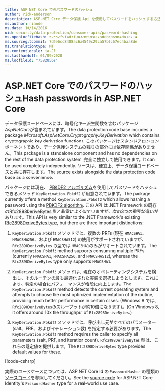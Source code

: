 ```yaml
---
title: ASP.NET Core でのパスワードのハッシュ
author: rick-anderson
description: ASP.NET Core データ保護 Api を使用してパスワードをハッシュする方法について説明します。
ms.author: riande
ms.date: 10/14/2016
uid: security/data-protection/consumer-apis/password-hashing
ms.openlocfilehash: 52532f9f4d7f9037609c8273deb8b6964d81c714
ms.sourcegitcommit: 7dfe6cc8408ac6a4549c29ca57b0c67ec4baa8de
ms.translationtype: MT
ms.contentlocale: ja-JP
ms.lasthandoff: 01/09/2020
ms.locfileid: "75828569"
---
```

# <a name="hash-passwords-in-aspnet-core"></a><span data-ttu-id="e4f24-103">ASP.NET Core でのパスワードのハッシュ</span><span class="sxs-lookup"><span data-stu-id="e4f24-103">Hash passwords in ASP.NET Core</span></span>

<span data-ttu-id="e4f24-104">データ保護コードベースには、暗号化キー派生関数を含むパッケージ*AspNetCore*が含まれています。</span><span class="sxs-lookup"><span data-stu-id="e4f24-104">The data protection code base includes a package *Microsoft.AspNetCore.Cryptography.KeyDerivation* which contains cryptographic key derivation functions.</span></span> <span data-ttu-id="e4f24-105">このパッケージはスタンドアロンコンポーネントであり、データ保護システムの残りの部分には依存関係がありません。</span><span class="sxs-lookup"><span data-stu-id="e4f24-105">This package is a standalone component and has no dependencies on the rest of the data protection system.</span></span> <span data-ttu-id="e4f24-106">完全に独立して使用できます。</span><span class="sxs-lookup"><span data-stu-id="e4f24-106">It can be used completely independently.</span></span> <span data-ttu-id="e4f24-107">ソースは、便宜上、データ保護コードベースと共に存在します。</span><span class="sxs-lookup"><span data-stu-id="e4f24-107">The source exists alongside the data protection code base as a convenience.</span></span>

<span data-ttu-id="e4f24-108">パッケージには現在、 [PBKDF2 アルゴリズム](https://tools.ietf.org/html/rfc2898#section-5.2)を使用してパスワードをハッシュできるメソッド `KeyDerivation.Pbkdf2` が用意されています。</span><span class="sxs-lookup"><span data-stu-id="e4f24-108">The package currently offers a method `KeyDerivation.Pbkdf2` which allows hashing a password using the [PBKDF2 algorithm](https://tools.ietf.org/html/rfc2898#section-5.2).</span></span> <span data-ttu-id="e4f24-109">この API は .NET Framework の既存の[Rfc2898DeriveBytes 型](/dotnet/api/system.security.cryptography.rfc2898derivebytes)と非常によく似ていますが、次の3つの重要な違いがあります。</span><span class="sxs-lookup"><span data-stu-id="e4f24-109">This API is very similar to the .NET Framework's existing [Rfc2898DeriveBytes type](/dotnet/api/system.security.cryptography.rfc2898derivebytes), but there are three important distinctions:</span></span>

1. <span data-ttu-id="e4f24-110">`KeyDerivation.Pbkdf2` メソッドでは、複数の PRFs (現在 `HMACSHA1`、`HMACSHA256`、および `HMACSHA512`) の使用がサポートされていますが、`Rfc2898DeriveBytes` の型では `HMACSHA1`のみがサポートされています。</span><span class="sxs-lookup"><span data-stu-id="e4f24-110">The `KeyDerivation.Pbkdf2` method supports consuming multiple PRFs (currently `HMACSHA1`, `HMACSHA256`, and `HMACSHA512`), whereas the `Rfc2898DeriveBytes` type only supports `HMACSHA1`.</span></span>

2. <span data-ttu-id="e4f24-111">`KeyDerivation.Pbkdf2` メソッドは、現在のオペレーティングシステムを検出し、そのルーチンの最も最適化された実装を選択しようとします。これにより、特定の場合にパフォーマンスが格段に向上します。</span><span class="sxs-lookup"><span data-stu-id="e4f24-111">The `KeyDerivation.Pbkdf2` method detects the current operating system and attempts to choose the most optimized implementation of the routine, providing much better performance in certain cases.</span></span> <span data-ttu-id="e4f24-112">(Windows 8 では、`Rfc2898DeriveBytes`のスループットが約10倍になります)。</span><span class="sxs-lookup"><span data-stu-id="e4f24-112">(On Windows 8, it offers around 10x the throughput of `Rfc2898DeriveBytes`.)</span></span>

3. <span data-ttu-id="e4f24-113">`KeyDerivation.Pbkdf2` メソッドでは、呼び出し元がすべてのパラメーター (salt、PRF、およびイテレーション数) を指定する必要があります。</span><span class="sxs-lookup"><span data-stu-id="e4f24-113">The `KeyDerivation.Pbkdf2` method requires the caller to specify all parameters (salt, PRF, and iteration count).</span></span> <span data-ttu-id="e4f24-114">`Rfc2898DeriveBytes` 型は、これらの既定値を提供します。</span><span class="sxs-lookup"><span data-stu-id="e4f24-114">The `Rfc2898DeriveBytes` type provides default values for these.</span></span>

[!code-csharp[](password-hashing/samples/passwordhasher.cs)]

<span data-ttu-id="e4f24-115">実際のユースケースについては、ASP.NET Core Id の `PasswordHasher` の種類の[ソースコード](https://github.com/dotnet/AspNetCore/blob/master/src/Identity/Extensions.Core/src/PasswordHasher.cs)を参照してください。</span><span class="sxs-lookup"><span data-stu-id="e4f24-115">See the [source code](https://github.com/dotnet/AspNetCore/blob/master/src/Identity/Extensions.Core/src/PasswordHasher.cs) for ASP.NET Core Identity's `PasswordHasher` type for a real-world use case.</span></span>
